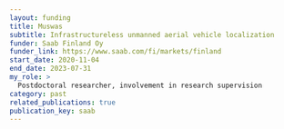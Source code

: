 ```yaml
---
layout: funding
title: Muswas
subtitle: Infrastructureless unmanned aerial vehicle localization
funder: Saab Finland Oy
funder_link: https://www.saab.com/fi/markets/finland
start_date: 2020-11-04
end_date: 2023-07-31
my_role: >
  Postdoctoral researcher, involvement in research supervision
category: past
related_publications: true
publication_key: saab
---
```


